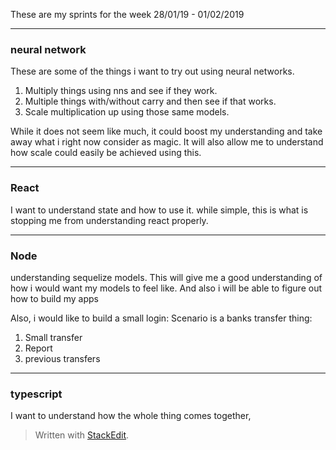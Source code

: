These are my sprints for the week 28/01/19 -  01/02/2019

---
### neural network
These are some of the things i want to try out using neural networks.

1. Multiply things using nns and see if they work.
1. Multiple things with/without carry and then see if that works.
1. Scale multiplication up using those same models.

While it does not seem like much, it could boost my understanding and take away what i right now consider as magic. It will also allow me to understand how scale could easily be achieved using this.

---
### React  
  
I want to understand state and how to use it. while simple, this is what is stopping me from understanding react properly.

---
### Node 

understanding sequelize models. This will give me a good understanding of how i would want my models to feel like. And also i will be able to figure out how to build my apps

Also, i would like to build a small login:
Scenario is a banks transfer thing:
1. Small transfer
2. Report
3. previous transfers 

---
### typescript

I want to understand how the whole thing comes together,



> Written with [StackEdit](https://stackedit.io/).
<!--stackedit_data:
eyJoaXN0b3J5IjpbOTU5MjMzMzYwXX0=
-->